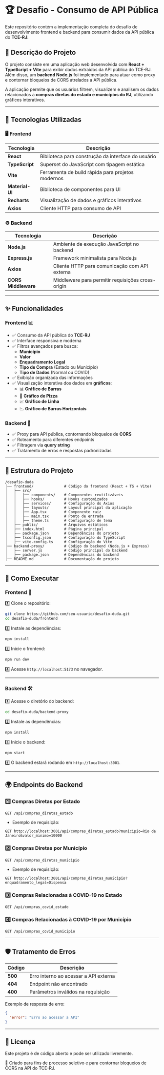 # 🏆 Desafio - Consumo de API Pública

Este repositório contém a implementação completa do desafio de desenvolvimento frontend e backend para consumir dados da API pública do **TCE-RJ**.

## 📌 Descrição do Projeto

O projeto consiste em uma aplicação web desenvolvida com **React + TypeScript + Vite** para exibir dados extraídos da API pública do TCE-RJ. Além disso, um **backend Node.js** foi implementado para atuar como proxy e contornar bloqueios de CORS atrelados a API pública.

A aplicação permite que os usuários filtrem, visualizem e analisem os dados relacionados a **compras diretas do estado e municípios do RJ**, utilizando gráficos interativos.

---

## 🚀 Tecnologias Utilizadas

### 🖥️ **Frontend**
| Tecnologia  | Descrição |
|------------|------------|
| **React**  | Biblioteca para construção da interface do usuário |
| **TypeScript** | Superset do JavaScript com tipagem estática |
| **Vite** | Ferramenta de build rápida para projetos modernos |
| **Material-UI** | Biblioteca de componentes para UI |
| **Recharts** | Visualização de dados e gráficos interativos |
| **Axios** | Cliente HTTP para consumo de API |

### ⚙️ **Backend**
| Tecnologia  | Descrição |
|------------|------------|
| **Node.js**  | Ambiente de execução JavaScript no backend |
| **Express.js** | Framework minimalista para Node.js |
| **Axios** | Cliente HTTP para comunicação com API externa |
| **CORS Middleware** | Middleware para permitir requisições cross-origin |

---

## ✨ Funcionalidades

### **Frontend** 📊
- ✅ Consumo da API pública do **TCE-RJ**
- ✅ Interface responsiva e moderna
- ✅ Filtros avançados para busca:
  - **Município**
  - **Valor**
  - **Enquadramento Legal**
  - **Tipo de Compra** (Estado ou Município)
  - **Tipo de Dados** (Normal ou COVID)
- ✅ Exibição organizada das informações
- ✅ Visualização interativa dos dados em **gráficos**:
  - 📊 **Gráfico de Barras**
  - 🥧 **Gráfico de Pizza**
  - 📈 **Gráfico de Linha**
  - 📉 **Gráfico de Barras Horizontais**

### **Backend** 🔧
- ✅ Proxy para API pública, contornando bloqueios de **CORS**
- ✅ Roteamento para diferentes endpoints
- ✅ Filtragem via **query string**
- ✅ Tratamento de erros e respostas padronizadas

---

## 📂 Estrutura do Projeto

```
/desafio-duda
│── frontend/              # Código do frontend (React + TS + Vite)
│   ├── src/
│   │   ├── components/    # Componentes reutilizáveis
│   │   ├── hooks/         # Hooks customizados
│   │   ├── services/      # Configuração do Axios
│   │   ├── layouts/       # Layout principal da aplicação
│   │   ├── App.tsx        # Componente raiz
│   │   ├── main.tsx       # Ponto de entrada
│   │   ├── theme.ts       # Configuração de tema
│   ├── public/            # Arquivos estáticos
│   ├── index.html         # Página principal
│   ├── package.json       # Dependências do projeto
│   ├── tsconfig.json      # Configuração do TypeScript
│   ├── vite.config.ts     # Configuração do Vite
│── backend-proxy/         # Código do backend (Node.js + Express)
│   ├── server.js          # Código principal do backend
│   ├── package.json       # Dependências do backend
│── README.md              # Documentação do projeto
```

---

## 🔧 Como Executar

### **Frontend** 🎨

1️⃣ Clone o repositório:
```sh
git clone https://github.com/seu-usuario/desafio-duda.git
cd desafio-duda/frontend
```

2️⃣ Instale as dependências:
```sh
npm install
```

3️⃣ Inicie o frontend:
```sh
npm run dev
```

4️⃣ Acesse `http://localhost:5173` no navegador.

---

### **Backend** 🛠️

1️⃣ Acesse o diretório do backend:
```sh
cd desafio-duda/backend-proxy
```

2️⃣ Instale as dependências:
```sh
npm install
```

3️⃣ Inicie o backend:
```sh
npm start
```

4️⃣ O backend estará rodando em `http://localhost:3001`.

---

## 🌍 Endpoints do Backend

### **1️⃣ Compras Diretas por Estado**
```
GET /api/compras_diretas_estado
```

- Exemplo de requisição:
```
GET http://localhost:3001/api/compras_diretas_estado?municipio=Rio de Janeiro&valor_minimo=10000
```

### **2️⃣ Compras Diretas por Município**
```
GET /api/compras_diretas_municipio
```

- Exemplo de requisição:
```
GET http://localhost:3001/api/compras_diretas_municipio?enquadramento_legal=Dispensa
```

### **3️⃣ Compras Relacionadas à COVID-19 no Estado**
```
GET /api/compras_covid_estado
```

### **4️⃣ Compras Relacionadas à COVID-19 por Município**
```
GET /api/compras_covid_municipio
```

---

## 🛡️ Tratamento de Erros

| Código | Descrição |
|--------|------------|
| **500** | Erro interno ao acessar a API externa |
| **404** | Endpoint não encontrado |
| **400** | Parâmetros inválidos na requisição |

Exemplo de resposta de erro:
```json
{
  "error": "Erro ao acessar a API"
}
```

---

## 📜 Licença

Este projeto é de código aberto e pode ser utilizado livremente.

📌 Criado para fins de processo seletivo e para contornar bloqueios de CORS na API do TCE-RJ.
